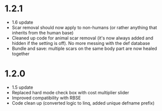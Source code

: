 # 1.2.1
- 1.6 update
- Scar removal should now apply to non-humans (or rather anything that inherits from the human base)
- Cleaned up code for animal scar removal (it's now always added and hidden if the setting is off). No more messing with the def database
- Bundle and save: multiple scars on the same body part are now healed together

# 1.2.0
- 1.5 update
- Replaced hard mode check box with cost multiplier slider
- Improved compatibility with RBSE
- Code clean up (converted logic to linq, added unique defname prefix)
